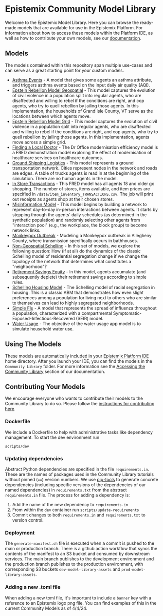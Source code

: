 # Epistemix Community Model Library
Welcome to the Epistemix Model Library. Here you can browse the ready-made models that are available for use in the Epistemix Platform. For information about how to access these models within the Platform IDE, as well as how to contribute your own models, see our [documentation](https://docs.epistemix.com).

## Models
The models contained within this repository span multiple use-cases and can serve as a great starting point for your custom models.

* [Asthma Events](Asthma-Events/README.md) - A model that gives some agents an asthma attribute, and triggers asthma events based on the input daily air quality (AQI). 
* [Epstein Rebellion Model Geospatial](Epstein-Rebellion-Model-Geospatial/README.md) - This model captures the evolution of civil violence in a population split into regular agents, who are disaffected and willing to rebel if the conditions are right, and cop agents, who try to quell rebellion by jailing those agents. In this implementation, the households of Grand Isle County, VT serve as the locations between which agents move.
* [Epstein Rebellion Model Grid](Epstein-Rebellion-Model-Grid/README.md) - This model captures the evolution of civil violence in a population split into regular agents, who are disaffected and willing to rebel if the conditions are right, and cop agents, who try to quell rebellion by jailing those agents. In this implementation, agents move across a simple grid.
* [Finding a Local Doctor](Finding-a-Local-Doctor/README.md) - The Dr Office modernisation efficiency model is a FRED demonstration model exploring the effect of modernisation of healthcare services on healthcare outcomes.
* [Ground Shipping Logistics](Ground-Shipping-Logistics/README.md) - This model represents a ground transportation network. Cities represent nodes in the network and roads are edges. A table of trucks agents is read in at the beginning of the simulation. There are no human agents in the model. 
* [In Store Transactions](In-Store-Transactions/README.md) - This FRED model has all agents 18 and older go shopping. The number of stores,  items available, and item prices are specified in `/data/item_inventory_TRANSACTIONS.csv`. The job will print out receipts as agents shop at their chosen stores.
* [Misinformation Model](Misinformation-Model/README.md) - This model begins by building a network to represent day-to-day in-person interactions between agents. It starts by stepping through the agents' daily schedules (as determined in the synthetic population) and randomly selecting other agents from "interaction pool" (e.g., the workplace, the block group) to become network links. 
* [Monkeypox Outbreak](Monkeypox-Outbreak/README.md) - Modeling a Monkeypox outbreak in Allegheny County, where transmission specifically occurs in bathhouses.
* [Non-Geospatial Schelling](Non-Geospatial-Schelling/README.md) - In this set of models, we explore the following question: How (if at all) do the dynamics of the classic Schelling model of residential segregation change if we change the topology of the network that determines what constitutes a "neighborhood"?
* [Retirement Savings Equity](Retirement-Savings-Equity/README.md) - In this model, agents accumulate (and subsequently deplete) their retirement savings according to simple rules. 
* [Schelling Housing Model](Schelling-Housing-Model/README.md) - The Schelling model of racial segregation in housing. This is a classic ABM that demonstrates how even slight preferences among a population for living next to others who are similar to themselves can lead to highly segregated neighborhoods.
* [Simple Flu](Simple-Flu/README.md) - A model that represents the spread of influenza throughout a population, characterized with a compartmental Symptomatic-Exposed-Infectious-Recovered (SEIR) model.
* [Water Usage](Water-Usage/README.md) - The objective of the water usage app model is to simulate household water use.


## Using The Models
These models are automatically included in your [Epistemix Platform IDE](https://docs.epistemix.com/platform/getting-started/#platform-ide) home directory. After you launch your IDE, you can find the models in the `Community Library` folder. For more information see the [Accessing the Community Library](https://docs.epistemix.com/platform/community-library/#accessing-the-community-library) section of our documentation.

## Contributing Your Models
We encourage everyone who wants to contribute their models to the Community Library to do so. Please follow the [instructions for contributing here](https://docs.epistemix.com/platform/community-library/#library-submission-guidelines).

### Dockerfile

We include a Dockerfile to help with administrative tasks like dependency
management. To start the dev environment run

```shell
scripts/dev
```

### Updating dependencies

Abstract Python dependencies are specified in the file `requirements.in`. These
are the names of packages used in the Community Library tutorials without pinned
(`==`) version numbers. We use [pip-tools](https://github.com/jazzband/pip-tools)
to generate concrete dependencies (including specific versions of the
dependencies of our named dependencies) in `requirements.txt` from the abstract
`requirements.in` file. The process for adding a dependency is:

1. Add the name of the new dependency to `requirements.in`
2. From within the `dev` container run `scripts/update-requirements`
3. Commit changes to both `requirements.in` and `requirements.txt` to version
   control.

### Deployment
The `generate-manifest.sh` file is executed when a commit is pushed to the main or production branch.  There is a github action workflow that syncs the contents of the manifest to an S3 bucket and consumed by downstream services.  The main branch publishes to the development environment and the production branch publishes to the production environment, with corresponding S3 buckets `dev-model-library-assets` and `prod-model-library-assets`.

### Adding a new .toml file

When adding a new toml file, it's important to include a `banner` key with a reference to an Epistemix logo png file.  You can find examples of this in the current Community Models as of 4/4/24. 